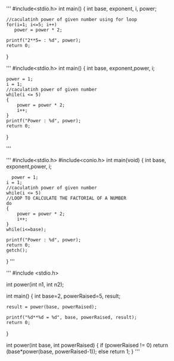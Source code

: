
'''
#include<stdio.h>
int main()
{
    int base, exponent, i, power;

   
    //caculatinh power of given number using for loop
    for(i=1; i<=5; i++)
       power = power * 2;

    printf("2**5= : %d", power);
    return 0;
}







'''
 #include<stdio.h>
int main()
{
    int base, exponent,power, i;

    power = 1;
    i = 1;
    //caculatinh power of given number
    while(i <= 5)
    {
        power = power * 2;
        i++;
    }
    printf("Power : %d", power);
    return 0;
}

'''

'''
#include<stdio.h>
#include<conio.h>
int main(void)
{
     int base, exponent,power, i;
 
      power = 1;
    i = 1;
    //caculatinh power of given number
    while(i <= 5)
    //LOOP TO CALCULATE THE FACTORIAL OF A NUMBER
    do
    {
        power = power * 2;
        i++;
    }
	while(i<=base);
    
    printf("Power : %d", power);
    return 0;
    getch();
}
'''

'''
#include <stdio.h>

int power(int n1, int n2);

int main()
{
    int base=2, powerRaised=5, result;

 
    result = power(base, powerRaised);

    printf("%d**%d = %d", base, powerRaised, result);
    return 0;
}

int power(int base, int powerRaised)
{
    if (powerRaised != 0)
        return (base*power(base, powerRaised-1));
    else
        return 1;
}
'''
